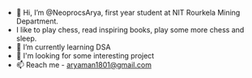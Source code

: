 - 👋 Hi, I’m @NeoprocsArya, first year student at NIT Rourkela Mining Department.
- I like to play chess, read inspiring books, play some more chess and sleep.
- 🌱 I’m currently learning DSA
- 💞️ I'm looking for some interesting project
- 📫 Reach me - aryaman1801@gmail.com

<!---
NeoprocsArya/NeoprocsArya is a ✨ special ✨ repository because its `README.md` (this file) appears on your GitHub profile.
You can click the Preview link to take a look at your changes.
--->
